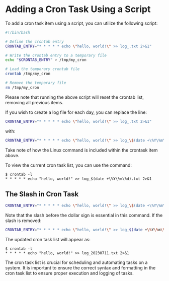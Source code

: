 # Adding a Cron Task Using a Script

To add a cron task item using a script, you can utilize the following script:

```bash
#!/bin/bash

# Define the crontab entry
CRONTAB_ENTRY="* * * * * echo \"hello, world!\" >> log_.txt 2>&1"

# Write the crontab entry to a temporary file
echo "$CRONTAB_ENTRY" > /tmp/my_cron

# Load the temporary crontab file
crontab /tmp/my_cron

# Remove the temporary file
rm /tmp/my_cron
```

Please note that running the above script will reset the crontab list, removing all previous items.

If you wish to create a log file for each day, you can replace the line:

```bash
CRONTAB_ENTRY="* * * * * echo \"hello, world!\" >> log_.txt 2>&1"
```

with:

```bash
CRONTAB_ENTRY="* * * * * echo \"hello, world!\" >> log_\$(date +\%Y\%m\%d).txt 2>&1"
```

Take note of how the Linux command is included within the crontask item above.

To view the current cron task list, you can use the command:

```plaintext
$ crontab -l
* * * * * echo "hello, world!" >> log_$(date +\%Y\%m\%d).txt 2>&1
```

## The Slash in Cron Task

```bash
CRONTAB_ENTRY="* * * * * echo \"hello, world!\" >> log_\$(date +\%Y\%m\%d).txt 2>&1"
```

Note that the slash before the dollar sign is essential in this command. If the slash is removed:

```bash
CRONTAB_ENTRY="* * * * * echo \"hello, world!\" >> log_$(date +\%Y\%m\%d).txt 2>&1"
```

The updated cron task list will appear as:

```plaintext
$ crontab -l
* * * * * echo "hello, world!" >> log_20230711.txt 2>&1
```

The cron task list is crucial for scheduling and automating tasks on a system.
It is important to ensure the correct syntax and formatting in the cron task list to ensure proper execution and logging of tasks.
